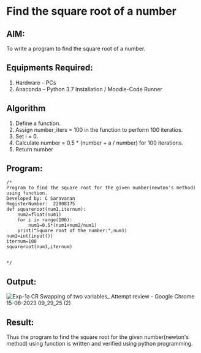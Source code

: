 # Find the square root of a number

## AIM:
To write a program to find the square root of a number.

## Equipments Required:
1. Hardware – PCs
2. Anaconda – Python 3.7 Installation / Moodle-Code Runner

## Algorithm
1. Define a function.
2. Assign number_iters = 100 in the function to perform 100 iteratios.
3. Set i = 0.
4. Calculate  number = 0.5 * (number + a / number) for 100 iterations.
5. Return number

## Program:
```
/*
Program to find the square root for the given number(newton's method) using function.
Developed by: C Saravanan
RegisterNumber:  22008175
def squareroot(num1,iternum):
    num2=float(num1)
    for i in range(100):
        num1=0.5*(num1+num2/num1)
    print("Square root of the number:",num1)
num1=int(input())
iternum=100
squareroot(num1,iternum)


*/
```

## Output:
![Exp-1a CR Swapping of two variables_ Attempt review - Google Chrome 15-06-2023 09_29_25 (2)](https://github.com/saravanan2607/Square-root-of-a-number/assets/121395849/3b6255f7-64ed-4b9e-a526-6847d6c8b0ce)



## Result:
Thus the program to find the square root for the given number(newton's method) using function is written and verified using python programming.
